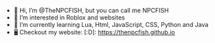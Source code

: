 - 👋 Hi, I’m @TheNPCFISH, but you can call me NPCFISH
- 👀 I’m interested in Roblox and websites
- 🌱 I’m currently learning Lua, Html, JavaScript, CSS, Python and Java
- 🖥️ Checkout my website: [:D]: https://thenpcfish.github.io
